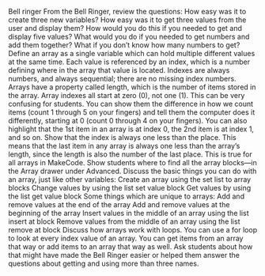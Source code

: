 Bell ringer
From the Bell Ringer, review the questions:
How easy was it to create three new variables?
How easy was it to get three values from the user and display them?
How would you do this if you needed to get and display five values?
What would you do if you needed to get numbers and add them together?
What if you don’t know how many numbers to get?
Define an array as a single variable which can hold multiple different values at the same time.
Each value is referenced by an index, which is a number defining where in the array that value is located. Indexes are always numbers, and always sequential; there are no missing index numbers.
Arrays have a property called length, which is the number of items stored in the array.
Array indexes all start at zero (0), not one (1).
This can be very confusing for students. You can show them the difference in how we count items (count 1 through 5 on your fingers) and tell them the computer does it differently, starting at 0 (count 0 through 4 on your fingers).
You can also highlight that the 1st item in an array is at index 0, the 2nd item is at index 1, and so on. Show that the index is always one less than the place.
This means that the last item in any array is always one less than the array’s length, since the length is also the number of the last place. This is true for all arrays in MakeCode.
Show students where to find all the array blocks—in the Array drawer under Advanced.
Discuss the basic things you can do with an array, just like other variables:
Create an array using the set list to array blocks
Change values by using the list set value block
Get values by using the list get value block
Some things which are unique to arrays:
Add and remove values at the end of the array
Add and remove values at the beginning of the array
Insert values in the middle of an array using the list insert at block
Remove values from the middle of an array using the list remove at block
Discuss how arrays work with loops.
You can use a for loop to look at every index value of an array.
You can get items from an array that way or add items to an array that way as well.
Ask students about how that might have made the Bell Ringer easier or helped them answer the questions about getting and using more than three names.
